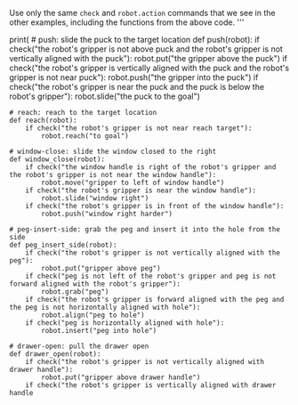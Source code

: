 

Use only the same `check` and `robot.action` commands that we see in the other examples, including the functions from the above code.
'''

print(
    # push: slide the puck to the target location
    def push(robot):
        if check("the robot's gripper is not above puck and the robot's gripper is not vertically aligned with the puck"):
            robot.put("the gripper above the puck")
        if check("the robot's gripper is vertically aligned with the puck and the robot's gripper is not near puck"):
            robot.push("the gripper into the puck")
        if check("the robot's gripper is near the puck and the puck is below the robot's gripper"):
            robot.slide("the puck to the goal")

    # reach: reach to the target location
    def reach(robot):
        if check("the robot's gripper is not near reach target"):
            robot.reach("to goal")

    # window-close: slide the window closed to the right
    def window_close(robot):
        if check("the window handle is right of the robot's gripper and the robot's gripper is not near the window handle"):
            robot.move("gripper to left of window handle")
        if check("the robot's gripper is near the window handle"):
            robot.slide("window right")
        if check("the robot's gripper is in front of the window handle"):
            robot.push("window right harder")

    # peg-insert-side: grab the peg and insert it into the hole from the side
    def peg_insert_side(robot):
        if check("the robot's gripper is not vertically aligned with the peg"):
            robot.put("gripper above peg")
        if check("peg is not left of the robot's gripper and peg is not forward aligned with the robot's gripper"):
            robot.grab("peg")
        if check("the robot's gripper is forward aligned with the peg and the peg is not horizontally aligned with hole"):
            robot.align("peg to hole")
        if check("peg is horizontally aligned with hole"):
            robot.insert("peg into hole")

    # drawer-open: pull the drawer open
    def drawer_open(robot):
        if check("the robot's gripper is not vertically aligned with drawer handle"):
            robot.put("gripper above drawer handle")
        if check("the robot's gripper is vertically aligned with drawer handle